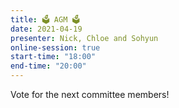 ```yaml
---
title: 🗳️ AGM 🗳️
date: 2021-04-19
presenter: Nick, Chloe and Sohyun
online-session: true
start-time: "18:00"
end-time: "20:00"
---
```


Vote for the next committee members!
